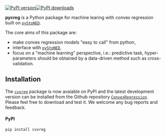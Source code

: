 [![PyPI version](https://img.shields.io/pypi/v/pysfa.svg?maxAge=3600)](https://pypi.org/project/pysfa/)[![PyPI downloads](https://img.shields.io/pypi/dm/pysfa.svg?maxAge=21600)](https://pypistats.org/packages/pysfa)

**pycreg** is a Python package for machine learing with convex regression built on [`pyStoNED`](https://github.com/ds2010/pyStoNED). 

The core aims of this package are:
* make convex regression models "easy to call" from python,
* interface with [`pyStoNED`](https://github.com/ds2010/pyStoNED),
* focus on a "machine learning" perspective, i.e.: predictive task, hyper-parameters should be obtained by a data-driven method such as cross-validation.

## Installation

The [`cvxreg`](https://pypi.org/project/pycreg) package is now avaiable on PyPI and the latest development version can be installed from the Github repository [`ConvexRegression`](https://github.com/ConvexRegression/ConvexRegression). Please feel free to download and test it. We welcome any bug reports and feedback.

#### PyPI 

    pip install cvxreg

